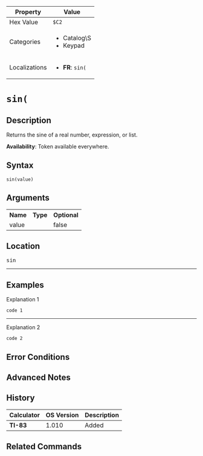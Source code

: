 | Property      | Value |
|---------------|-------|
| Hex Value     | `$C2`|
| Categories    | <ul><li>Catalog\S</li><li>Keypad</li></ul> |
| Localizations | <ul><li><b>FR</b>: `sin(`</li></ul> |

# `sin(`

## Description
Returns the sine of a real number, expression, or list.


<b>Availability</b>: Token available everywhere.

## Syntax
`sin(value)`

## Arguments
<table>
<tr><th>Name</th><th>Type</th><th>Optional</th></tr>

<tr><td>value</td><td></td><td>false</td></tr>

</table>

## Location
<kbd>sin</kbd>
<hr>

## Examples

Explanation 1
```ti-basic
code 1
```
---
Explanation 2
```ti-basic
code 2
```

## Error Conditions


## Advanced Notes


## History
| Calculator | OS Version | Description |
|------------|------------|-------------|
| <b>TI-83</b> | 1.010 | Added

## Related Commands

    